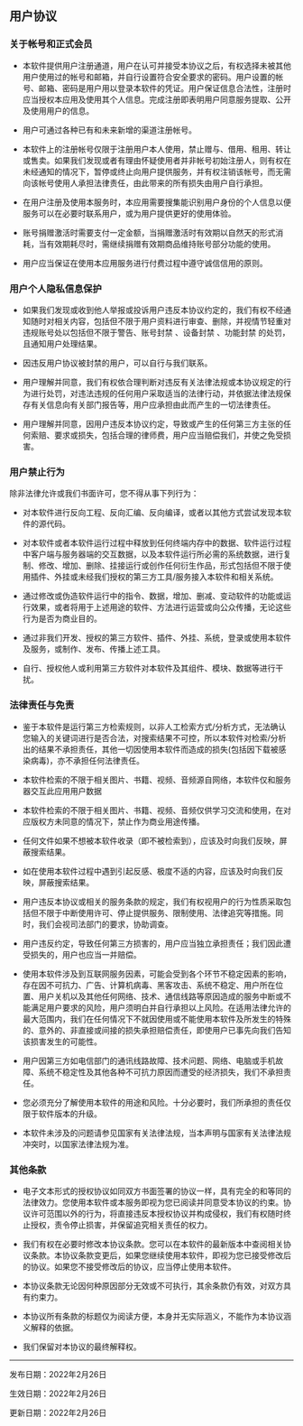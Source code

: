 ## 用户协议

### 关于帐号和正式会员

- 本软件提供用户注册通道，用户在认可并接受本协议之后，有权选择未被其他用户使用过的帐号和邮箱，并自行设置符合安全要求的密码。用户设置的帐号、邮箱、密码是用户用以登录本软件的凭证。用户保证信息合法性，注册时应当授权本应用及使用其个人信息。完成注册即表明用户同意服务提取、公开及使用用户的信息。

- 用户可通过各种已有和未来新增的渠道注册帐号。

- 本软件上的注册帐号仅限于注册用户本人使用，禁止赠与、借用、租用、转让或售卖。如果我们发现或者有理由怀疑使用者并非帐号初始注册人，则有权在未经通知的情况下，暂停或终止向用户提供服务，并有权注销该帐号，而无需向该帐号使用人承担法律责任，由此带来的所有损失由用户自行承担。

- 在用户注册及使用本服务时，本应用需要搜集能识别用户身份的个人信息以便服务可以在必要时联系用户，或为用户提供更好的使用体验。

- 账号捐赠激活时需要支付一定金额，当捐赠激活时有效期以自然天的形式消耗，当有效期耗尽时，需继续捐赠有效期商品维持账号部分功能的使用。

- 用户应当保证在使用本应用服务进行付费过程中遵守诚信信用的原则。

### 用户个人隐私信息保护

- 如果我们发现或收到他人举报或投诉用户违反本协议约定的，我们有权不经通知随时对相关内容，包括但不限于用户资料进行审查、删除，并视情节轻重对违规账号处以包括但不限于警告、账号封禁 、设备封禁 、功能封禁 的处罚，且通知用户处理结果。

- 因违反用户协议被封禁的用户，可以自行与我们联系。

- 用户理解并同意，我们有权依合理判断对违反有关法律法规或本协议规定的行为进行处罚，对违法违规的任何用户采取适当的法律行动，并依据法律法规保存有关信息向有关部门报告等，用户应承担由此而产生的一切法律责任。

- 用户理解并同意，因用户违反本协议约定，导致或产生的任何第三方主张的任何索赔、要求或损失，包括合理的律师费，用户应当赔偿我们，并使之免受损害。

### 用户禁止行为

 除非法律允许或我们书面许可，您不得从事下列行为：

- 对本软件进行反向工程、反向汇编、反向编译，或者以其他方式尝试发现本软件的源代码。

- 对本软件或者本软件运行过程中释放到任何终端内存中的数据、软件运行过程中客户端与服务器端的交互数据，以及本软件运行所必需的系统数据，进行复制、修改、增加、删除、挂接运行或创作任何衍生作品，形式包括但不限于使用插件、外挂或未经我们授权的第三方工具/服务接入本软件和相关系统。

- 通过修改或伪造软件运行中的指令、数据，增加、删减、变动软件的功能或运行效果，或者将用于上述用途的软件、方法进行运营或向公众传播，无论这些行为是否为商业目的。

- 通过非我们开发、授权的第三方软件、插件、外挂、系统，登录或使用本软件及服务，或制作、发布、传播上述工具。

- 自行、授权他人或利用第三方软件对本软件及其组件、模块、数据等进行干扰。

### 法律责任与免责

- 鉴于本软件是运行第三方检索规则，以非人工检索方式/分析方式，无法确认您输入的关键词进行是否合法，对搜索结果不可控，所以本软件对检索/分析出的结果不承担责任，其他一切因使用本软件而造成的损失(包括因下载被感染病毒)，亦不承担任何法律责任。

- 本软件检索的不限于相关图片、书籍、视频、音频源自网络，本软件仅和服务器交互此应用用户数据

- 本软件检索的不限于相关图片、书籍、视频、音频仅供学习交流和使用，在对应版权方未同意的情况下，禁止作为商业用途传播。

- 任何文件如果不想被本软件收录（即不被检索到），应该及时向我们反映，屏蔽搜索结果。

- 如在使用本软件过程中遇到引起反感、极度不适的内容，应该及时向我们反映，屏蔽搜索结果。

- 用户违反本协议或相关的服务条款的规定，我们有权视用户的行为性质采取包括但不限于中断使用许可、停止提供服务、限制使用、法律追究等措施。同时，我们会视司法部门的要求，协助调查。

- 用户违反约定，导致任何第三方损害的，用户应当独立承担责任；我们因此遭受损失的，用户也应当一并赔偿。

- 使用本软件涉及到互联网服务因素，可能会受到各个环节不稳定因素的影响，存在因不可抗力、广告、计算机病毒、黑客攻击、系统不稳定、用户所在位置、用户关机以及其他任何网络、技术、通信线路等原因造成的服务中断或不能满足用户要求的风险，用户须明白并自行承担以上风险。在适用法律允许的最大范围内，我们在任何情况下不就因使用或不能使用本软件及所发生的特殊的、意外的、非直接或间接的损失承担赔偿责任，即使用户已事先向我们告知该损害发生的可能性。

- 用户因第三方如电信部门的通讯线路故障、技术问题、网络、电脑或手机故障、系统不稳定性及其他各种不可抗力原因而遭受的经济损失，我们不承担责任。

- 您必须充分了解使用本软件的用途和风险。十分必要时，我们所承担的责任仅限于软件版本的升级。

- 本软件未涉及的问题请参见国家有关法律法规，当本声明与国家有关法律法规冲突时，以国家法律法规为准。

### 其他条款

- 电子文本形式的授权协议如同双方书面签署的协议一样，具有完全的和等同的法律效力。您使用本软件或本服务即视为您已阅读并同意受本协议的约束。协议许可范围以外的行为，将直接违反本授权协议并构成侵权，我们有权随时终止授权，责令停止损害，并保留追究相关责任的权力。

- 我们有权在必要时修改本协议条款。您可以在本软件的最新版本中查阅相关协议条款。本协议条款变更后，如果您继续使用本软件，即视为您已接受修改后的协议。如果您不接受修改后的协议，应当停止使用本软件。

- 本协议条款无论因何种原因部分无效或不可执行，其余条款仍有效，对双方具有约束力。

- 本协议所有条款的标题仅为阅读方便，本身并无实际涵义，不能作为本协议涵义解释的依据。

- 我们保留对本协议的最终解释权。

---

发布日期：2022年2月26日

生效日期：2022年2月26日

更新日期：2022年2月26日
